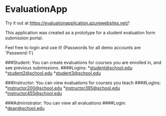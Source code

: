 # EvaluationApp

Try it out at <https://evaluationapplication.azurewebsites.net/>!

This application was created as a prototype for a student evaluation form submission portal.

Feel free to login and use it! (Passwords for all demo accounts are 'Password-1')


###Student: You can create evaluations for courses you are enrolled in, and see previous submissions.
####Logins:
*student@school.edu
*student2@school.edu
*student3@school.edu

###Instructor: You can view evaluations for courses you teach
####Logins: 
*instructor200@school.edu
*instructor395@school.edu
*instructor455@school.edu

###Administrator: You can view all evaluations
####Login:
*dean@school.edu

